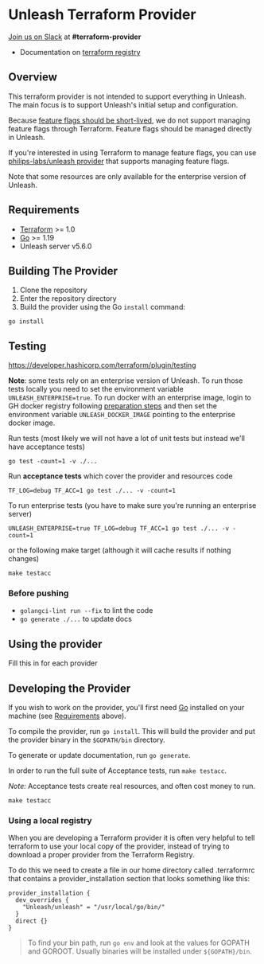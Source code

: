 # Unleash Terraform Provider

[Join us on Slack](https://slack.unleash.run) at **#terraform-provider**

- Documentation on [terraform registry](https://registry.terraform.io/providers/unleash/unleash/latest/docs)

## Overview

This terraform provider is not intended to support everything in Unleash. The main focus is to support Unleash's initial setup and configuration.

Because [feature flags should be short-lived](https://docs.getunleash.io/topics/feature-flags/short-lived-feature-flags), we do not support managing feature flags through Terraform. Feature flags should be managed directly in Unleash.

If you're interested in using Terraform to manage feature flags, you can use [philips-labs/unleash provider](https://registry.terraform.io/providers/philips-labs/unleash/latest/docs) that supports managing feature flags.

Note that some resources are only available for the enterprise version of Unleash.

## Requirements

- [Terraform](https://www.terraform.io/downloads.html) >= 1.0
- [Go](https://golang.org/doc/install) >= 1.19
- Unleash server v5.6.0

## Building The Provider

1. Clone the repository
1. Enter the repository directory
1. Build the provider using the Go `install` command:

```shell
go install
```

## Testing

https://developer.hashicorp.com/terraform/plugin/testing

**Note**: some tests rely on an enterprise version of Unleash. To run those tests locally you need to set the environment variable `UNLEASH_ENTERPRISE=true`. To run docker with an enterprise image, login to GH docker registry following [preparation steps](https://docs.github.com/en/packages/working-with-a-github-packages-registry/working-with-the-container-registry#authenticating-with-a-personal-access-token-classic) and then set the environment variable `UNLEASH_DOCKER_IMAGE` pointing to the enterprise docker image.

Run tests (most likely we will not have a lot of unit tests but instead we'll have acceptance tests)

```shell
go test -count=1 -v ./...
```

Run **acceptance tests** which cover the provider and resources code

```shell
TF_LOG=debug TF_ACC=1 go test ./... -v -count=1
```

To run enterprise tests (you have to make sure you're running an enterprise server)
```shell
UNLEASH_ENTERPRISE=true TF_LOG=debug TF_ACC=1 go test ./... -v -count=1
```

or the following make target (although it will cache results if nothing changes)

```shell
make testacc
```

### Before pushing

- `golangci-lint run --fix` to lint the code
- `go generate ./...` to update docs

## Using the provider

Fill this in for each provider

## Developing the Provider

If you wish to work on the provider, you'll first need [Go](http://www.golang.org) installed on your machine (see [Requirements](#requirements) above).

To compile the provider, run `go install`. This will build the provider and put the provider binary in the `$GOPATH/bin` directory.

To generate or update documentation, run `go generate`.

In order to run the full suite of Acceptance tests, run `make testacc`.

_Note:_ Acceptance tests create real resources, and often cost money to run.

```shell
make testacc
```

### Using a local registry

When you are developing a Terraform provider it is often very helpful to tell terraform to use your local copy of the provider, instead of trying to download a proper provider from the Terraform Registry.

To do this we need to create a file in our home directory called .terraformrc that contains a provider_installation section that looks something like this:

```
provider_installation {
  dev_overrides {
    "Unleash/unleash" = "/usr/local/go/bin/"
  }
  direct {}
}
```

> To find your bin path, run `go env` and look at the values for GOPATH and GOROOT. Usually binaries will be installed under `${GOPATH}/bin`.
